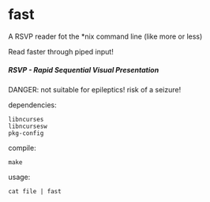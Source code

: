 fast
====

A RSVP reader fot the *nix command line (like more or less)

Read faster through piped input!

##### RSVP - Rapid Sequential Visual Presentation

DANGER: not suitable for epileptics! risk of a seizure!


dependencies: 

    libncurses
    libncursesw
    pkg-config

compile:

    make

usage:

    cat file | fast
